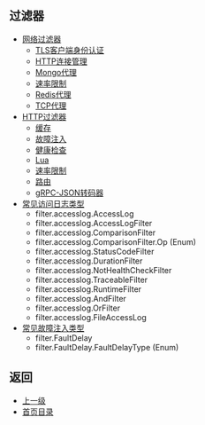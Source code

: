 ## 过滤器

- [网络过滤器](Filters/Networkfilters.md)
    - [TLS客户端身份认证](Filters/Networkfilters/ClientTLSauthentication.md)
    - [HTTP连接管理](Filters/Networkfilters/HTTPconnectionmanager.md)
    - [Mongo代理](Filters/Networkfilters/Mongoproxy.md)
    - [速率限制](Filters/Networkfilters/Ratelimit.md)
    - [Redis代理](Filters/Networkfilters/RedisProxy.md)
    - [TCP代理](Filters/Networkfilters/TCPProxy.md)
- [HTTP过滤器](Filters/HTTPfilters.md)
    - [缓存](Filters/HTTPfilters/Buffer.md)
    - [故障注入](Filters/HTTPfilters/FaultInjection.md)
    - [健康检查](Filters/HTTPfilters/Healthcheck.md)
    - [Lua](Filters/HTTPfilters/Lua.md)
    - [速率限制](Filters/HTTPfilters/Ratelimit.md)
    - [路由](Filters/HTTPfilters/Router.md)
    - [gRPC-JSON转码器](Filters/HTTPfilters/gRPCJSONtranscoder.md)
- [常见访问日志类型](Filters/Commonaccesslogtypes.md)
	- filter.accesslog.AccessLog
	- filter.accesslog.AccessLogFilter
	- filter.accesslog.ComparisonFilter
	- filter.accesslog.ComparisonFilter.Op (Enum)
	- filter.accesslog.StatusCodeFilter
	- filter.accesslog.DurationFilter
	- filter.accesslog.NotHealthCheckFilter
	- filter.accesslog.TraceableFilter
	- filter.accesslog.RuntimeFilter
	- filter.accesslog.AndFilter
	- filter.accesslog.OrFilter
	- filter.accesslog.FileAccessLog
- [常见故障注入类型](Filters/Commonfaultinjectiontypes.md)
    - filter.FaultDelay
    - filter.FaultDelay.FaultDelayType (Enum)


## 返回
- [上一级](../v2APIreference.md)
- [首页目录](../README.md)


